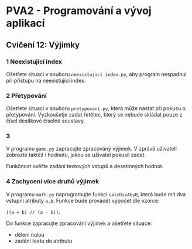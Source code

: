 # PVA2 - Programování a vývoj aplikací
## Cvičení 12: Výjimky

### 1 Neexistující index
Ošetřete situaci v souboru `neexistujici_index.py`, aby program nespadnul při přístupu na neexistující index.

### 2 Přetypování

Ošetřete situaci v souboru `pretypovani.py`, která může nastat při pokusu o přetypování. Vyzkoušetje zadat řetětec, který se nebude skládat pouze z čísel desítkové číselné soustavy.

### 3
V programu `game.py` zapracujte zpracováný výjimek. V zprávě uživateli zobrazte taktéž i hodnotu, jakou se uživatel pokusil zadat.

Funkčnost ověřte zadání textových vstupů a desetinných hodnot.

### 4 Zachycení více druhů výjimek
V programu `math.py` naprogramujte funkci `calcDivAbyB`, která bude mít dva vstupní atributy `a,b`. Funkce bude provádět výpočet dle vzorce:

`((a + b) // (a - b))`. 

Do funkce zapracujte zpracování výjimek a ošetřete situace:
* dělení nulou
* zadání textu do atributu
